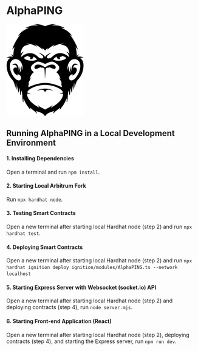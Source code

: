 # AlphaPING

![Logo](/public/Apes.svg)

## Running AlphaPING in a Local Development Environment

#### 1. Installing Dependencies

Open a terminal and run `npm install`.

#### 2. Starting Local Arbitrum Fork

Run `npx hardhat node`.

#### 3. Testing Smart Contracts

Open a new terminal after starting local Hardhat node (step 2) and run `npx hardhat test`.

#### 4. Deploying Smart Contracts

Open a new terminal after starting local Hardhat node (step 2) and run `npx hardhat ignition deploy ignition/modules/AlphaPING.ts --network localhost`

#### 5. Starting Express Server with Websocket (socket.io) API

Open a new terminal after starting local Hardhat node (step 2) and deploying contracts (step 4), run `node server.mjs`.

#### 6. Starting Front-end Application (React)

Open a new terminal after starting local Hardhat node (step 2), deploying contracts (step 4), and starting the Express server, run `npm run dev`.
